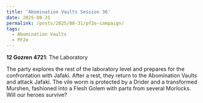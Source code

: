 ```yaml
---
title: 'Abomination Vaults Session 36'
date: 2025-08-31
permalink: /posts/2025/08-31/pf2e-campaign/
tags:
  - Abomination Vaults
  - PF2e
---
```



**12 Gozren 4721**: The Laboratory

The party explores the rest of the laboratory level and prepares for the confrontation with Jafaki. After a rest, they return to the Abomination Vaults and attack Jafaki. The vile worm is protected by a Drider and a transformed Murshen, fashioned into a Flesh Golem with parts from several Morlocks. Will our heroes survive? 

